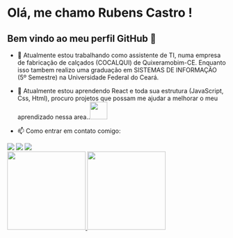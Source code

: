 # Olá, me chamo Rubens Castro ! 
## Bem vindo ao meu perfil GitHub 👋

- 🔭 Atualmente estou trabalhando como assistente de TI, numa empresa de fabricação de calçados (COCALQUI) de Quixeramobim-CE. Enquanto isso tambem realizo uma graduação em SISTEMAS DE INFORMAÇÃO (5º Semestre) na Universidade Federal do Ceará.

- 🌱 Atualmente estou aprendendo React e toda sua estrutura (JavaScript, Css, Html), procuro projetos que possam me ajudar a melhorar o meu aprendizado nessa area..<img src="https://cdn.jsdelivr.net/gh/devicons/devicon/icons/react/react-original-wordmark.svg" width="40" height="40"/> 



- 📫 Como entrar em contato comigo: 

<div>
<a href="https://www.instagram.com/rubens_cauan12/" target="_blank"><img src="https://img.shields.io/badge/-Instagram-%23E4405F?style=for-the-badge&logo=instagram&logoColor=white" target="_blank"></a>
<a href = "mailto:rubenscauanfc2021@gmail.com"><img src="https://img.shields.io/badge/Gmail-D14836?style=for-the-badge&logo=gmail&logoColor=white" target="_blank"></a>
<a href="https://www.linkedin.com/in/rubenscauancastro/" target="_blank"><img src="https://img.shields.io/badge/-LinkedIn-%230077B5?style=for-the-badge&logo=linkedin&logoColor=white" target="_blank"></a>   
</div>

<div>
<a href="https://github.com/Rubenscauan">
<img height="180em" src="https://github-readme-stats.vercel.app/api/top-langs/?username=Rubenscauan&layout=compact&langs_count=7&theme=dracula"/>
<img height="180em" src="https://github-readme-stats.vercel.app/api?username=RubensCauan&show_icons=true&theme=dracula&include_all_commits=true&count_private=true"/>
</div>
